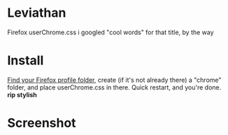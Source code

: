 # Leviathan
Firefox userChrome.css
i googled "cool words" for that title, by the way

# Install
[Find your Firefox profile folder](https://support.mozilla.org/en-US/kb/profiles-where-firefox-stores-user-data), create (if it's not already there) a "chrome" folder, and place userChrome.css in there. Quick restart, and you're done.
**rip stylish**

# Screenshot
